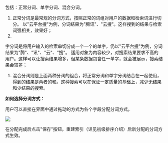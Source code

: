 包括：正常分词、单字分词、混合分词。

1. 正常分词是最常规的分词方式，按照正常的词组对用户的数据和检索词进行切分。 以"云平台搜"为例，分词结果为"腾讯"、"云搜"。这样搜到的结果与检索词强相关，效果好；
1. 
字分词是将用户输入的检索串切分成一个一个的单字，仍以"云平台搜"为例，分词结果为"腾"、"讯"、"云"、"搜"。 适用对象为内容较少，对搜索结果要求不高的用户。这样可以让搜索结果增多，但某条数据包含任一单字，就会被展示，搜索结果会较差；

1. 混合分词则是上面两种分词的组合，将正常分词和单字分词结合在一起使用，得到的结果是两者的和。这种搜索可以在保证一定质量的基础上，减少无结果和少结果的搜索。

**如何选择分词方式：**

用户可以直接在界面中通过拖动的方式为各个字段分配分词方式。

![](http://imgcache.tce.fsphere.cn/static/mccdn.qcloud.com/img5698f3fa63d6f.png)

在分配完成后点击"保存"按钮，重建索引（详见初级排序介绍）后新分配的分词方式生效。